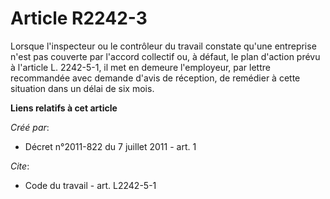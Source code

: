 # Article R2242-3

Lorsque l'inspecteur ou le contrôleur du travail constate qu'une entreprise n'est pas couverte par l'accord collectif ou, à
défaut, le plan d'action prévu à l'article L. 2242-5-1, il met en demeure l'employeur, par lettre recommandée avec demande
d'avis de réception, de remédier à cette situation dans un délai de six mois.

**Liens relatifs à cet article**

_Créé par_:

  - Décret n°2011-822 du 7 juillet 2011 - art. 1

_Cite_:

  - Code du travail - art. L2242-5-1
